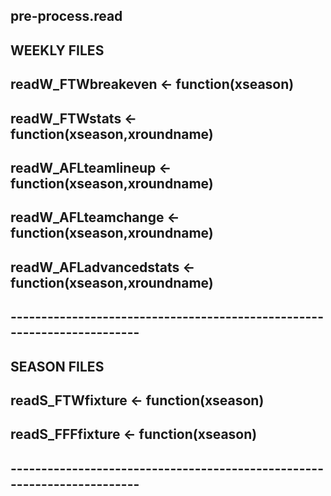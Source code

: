 ## pre-process.read
## WEEKLY FILES
## readW_FTWbreakeven <- function(xseason)
## readW_FTWstats <- function(xseason,xroundname)
## readW_AFLteamlineup <- function(xseason,xroundname)
## readW_AFLteamchange <- function(xseason,xroundname)
## readW_AFLadvancedstats <- function(xseason,xroundname)
## ------------------------------------------------------------------------
## SEASON FILES
## readS_FTWfixture <- function(xseason)
## readS_FFFfixture <- function(xseason)
## ------------------------------------------------------------------------
